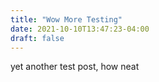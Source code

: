 ```yaml
---
title: "Wow More Testing"
date: 2021-10-10T13:47:23-04:00
draft: false
---
```


yet another test post, how neat
